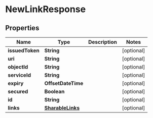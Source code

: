 

# NewLinkResponse


## Properties

| Name | Type | Description | Notes |
|------------ | ------------- | ------------- | -------------|
|**issuedToken** | **String** |  |  [optional] |
|**uri** | **String** |  |  [optional] |
|**objectId** | **String** |  |  [optional] |
|**serviceId** | **String** |  |  [optional] |
|**expiry** | **OffsetDateTime** |  |  [optional] |
|**secured** | **Boolean** |  |  [optional] |
|**id** | **String** |  |  [optional] |
|**links** | [**SharableLinks**](SharableLinks.md) |  |  [optional] |



